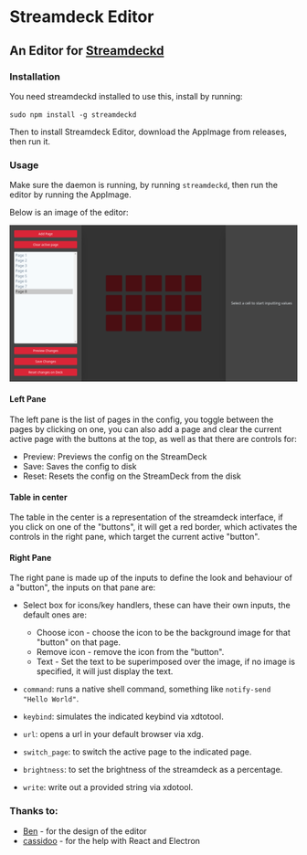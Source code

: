 # Streamdeck Editor
## An Editor for [Streamdeckd](https://github.com/the-jonsey/streamdeckd)

### Installation

You need streamdeckd installed to use this, install by running:

`sudo npm install -g streamdeckd`

Then to install Streamdeck Editor, download the AppImage from releases, then run it.

### Usage

Make sure the daemon is running, by running `streamdeckd`, then run the editor by running the AppImage.

Below is an image of the editor:

![Editor](docs/editor.png)

#### Left Pane

The left pane is the list of pages in the config, you toggle between the pages by clicking on one,
you can also add a page and clear the current active page with the buttons at the top, as well as that there are controls for:
- Preview: Previews the config on the StreamDeck
- Save: Saves the config to disk
- Reset: Resets the config on the StreamDeck from the disk

#### Table in center 

The table in the center is a representation of the streamdeck interface, if you click on one of the "buttons",
it will get a red border, which activates the controls in the right pane, which target the current active "button".

#### Right Pane

The right pane is made up of the inputs to define the look and behaviour of a "button", the inputs on that pane are:

- Select box for icons/key handlers, these can have their own inputs, the default ones are:
    - Choose icon - choose the icon to be the background image for that "button" on that page.
    - Remove icon - remove the icon from the "button".
    - Text - Set the text to be superimposed over the image, if no image is specified, it will just display the text.


- `command`: runs a native shell command, something like `notify-send "Hello World"`.
- `keybind`: simulates the indicated keybind via xdtotool.
- `url`: opens a url in your default browser via xdg.
- `switch_page`: to switch the active page to the indicated page.
- `brightness`: to set the brightness of the streamdeck as a percentage.
- `write`: write out a provided string via xdotool.



### Thanks to:

- [Ben](https://www.github.com/UniBen) - for the design of the editor
- [cassidoo](https://twitter.com/cassidoo) - for the help with React and Electron
